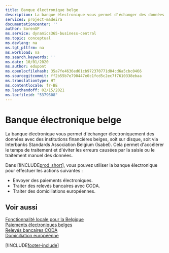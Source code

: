 ```yaml
---
title: Banque électronique belge
description: La banque électronique vous permet d'échanger des données par voie électronique avec des institutions financières belges. Les données peuvent être échangées sur disquette, par un modem ou via Isabel (Interbanks Standards Association Belgium). Vous profitez ainsi d'un traitement plus rapide et évitez les erreurs causées par le traitement ou la saisie manuels des données.
services: project-madeira
documentationcenter: ''
author: SorenGP
ms.service: dynamics365-business-central
ms.topic: conceptual
ms.devlang: na
ms.tgt_pltfrm: na
ms.workload: na
ms.search.keywords: ''
ms.date: 10/01/2020
ms.author: edupont
ms.openlocfilehash: 35a7fe4636ed61cb972370771d04cd6a5cbc0466
ms.sourcegitcommit: ff2b55b7e790447e0c1fcd5c2ec7f7610338ebaa
ms.translationtype: HT
ms.contentlocale: fr-BE
ms.lasthandoff: 02/15/2021
ms.locfileid: "5379608"
---
```

# <a name="belgian-electronic-banking"></a>Banque électronique belge
La banque électronique vous permet d'échanger électroniquement des données avec des institutions financières belges, soit sur disque, soit via Interbanks Standards Association Belgium (Isabel). Cela permet d'accélérer le temps de traitement et d'éviter les erreurs causées par la saisie ou le traitement manuel des données.  

Dans [!INCLUDE[prod_short](../../includes/prod_short.md)], vous pouvez utiliser la banque électronique pour effectuer les actions suivantes :  

- Envoyer des paiements électroniques.  
- Traiter des relevés bancaires avec CODA.  
- Traiter des domiciliations européennes.  

## <a name="see-also"></a>Voir aussi  
[Fonctionnalité locale pour la Belgique](belgium-local-functionality.md)  
[Paiements électroniques belges](belgian-electronic-payments.md)  
[Relevés bancaires CODA](coda-bank-statements.md)  
[Domiciliation européenne](direct-debit-using-domiciliation.md)


[!INCLUDE[footer-include](../../includes/footer-banner.md)]